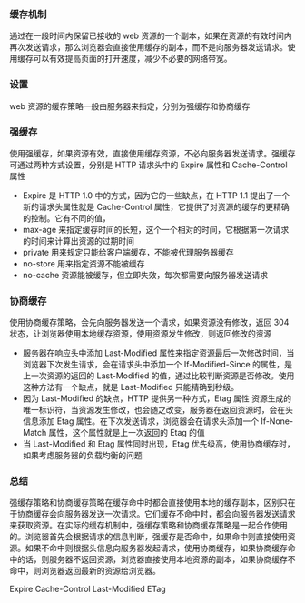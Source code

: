 ### 缓存机制
通过在一段时间内保留已接收的 web 资源的一个副本，如果在资源的有效时间内再次发送请求，那么浏览器会直接使用缓存的副本，而不是向服务器发送请求。使用缓存可以有效提高页面的打开速度，减少不必要的网络带宽。
### 设置
web 资源的缓存策略一般由服务器来指定，分别为强缓存和协商缓存
### 强缓存
使用强缓存，如果资源有效，直接使用缓存资源，不必向服务器发送请求。强缓存可通过两种方式设置，分别是 HTTP 请求头中的 Expire 属性和 Cache-Control 属性
- Expire 是 HTTP 1.0 中的方式，因为它的一些缺点，在 HTTP 1.1 提出了一个新的请求头属性就是 Cache-Control 属性，它提供了对资源的缓存的更精确的控制。它有不同的值，
- max-age 来指定缓存时间的长短，这个一个相对的时间，它根据第一次请求的时间来计算出资源的过期时间
- private 用来规定只能给客户端缓存，不能被代理服务器缓存
- no-store 用来指定资源不能被缓存
- no-cache 资源能被缓存，但立即失效，每次都需要向服务器发送请求
### 协商缓存
使用协商缓存策略，会先向服务器发送一个请求，如果资源没有修改，返回 304 状态，让浏览器使用本地缓存资源，使用资源发生修改，则返回修改的资源
- 服务器在响应头中添加 Last-Modified 属性来指定资源最后一次修改时间，当浏览器下次发生请求，会在请求头中添加一个 If-Modified-Since 的属性，是上一次资源的返回的 Last-Modified 的值，通过比较判断资源是否修改。使用这种方法有一个缺点，就是 Last-Modified 只能精确到秒级。
- 因为 Last-Modified 的缺点，HTTP 提供另一种方式，Etag 属性 资源生成的唯一标识符，当资源发生修改，也会随之改变，服务器在返回资源时，会在头信息添加 Etag 属性。在下次发送请求，浏览器会在请求头添加一个 If-None-Match 属性，这个属性就是上一次返回的 Etag 的值
- 当 Last-Modified 和 Etag 属性同时出现，Etag 优先级高，使用协商缓存时，如果考虑服务器的负载均衡的问题
### 总结
强缓存策略和协商缓存策略在缓存命中时都会直接使用本地的缓存副本，区别只在于协商缓存会向服务器发送一次请求。它们缓存不命中时，都会向服务器发送请求来获取资源。在实际的缓存机制中，强缓存策略和协商缓存策略是一起合作使用的。浏览器首先会根据请求的信息判断，强缓存是否命中，如果命中则直接使用资源。如果不命中则根据头信息向服务器发起请求，使用协商缓存，如果协商缓存命中的话，则服务器不返回资源，浏览器直接使用本地资源的副本，如果协商缓存不命中，则浏览器返回最新的资源给浏览器。





Expire Cache-Control
Last-Modified ETag